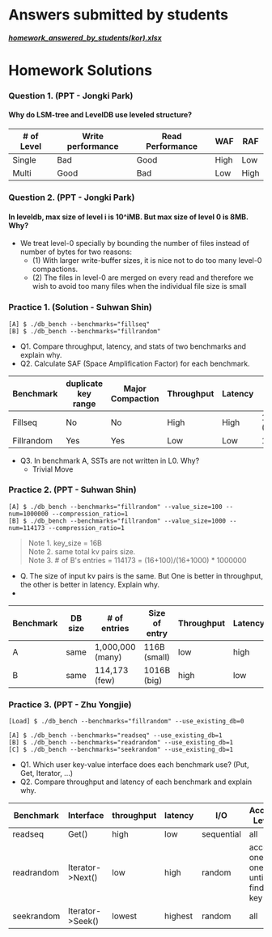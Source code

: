 # Answers submitted by students
##### [homework_answered_by_students(kor).xlsx](./homework_answered_by_students(kor).xlsx)


# Homework Solutions
### Question 1. (PPT - Jongki Park)
#### Why do LSM-tree and LevelDB use leveled structure? 
|# of Level|Write performance|Read Performance|WAF|RAF|
|--|--|--|--|--|
|Single|Bad|Good|High|Low|
|Multi|Good|Bad|Low|High|

### Question 2. (PPT - Jongki Park) 
#### In leveldb, max size of level i is 10^iMB. But max size of level 0 is 8MB. Why? 
* We treat level-0 specially by bounding the number of files instead of number of bytes for two reasons:
    - (1) With larger write-buffer sizes, it is nice not to do too many level-0 compactions.
    - (2) The files in level-0 are merged on every read and therefore we wish to avoid too many files when the individual file size is small

### Practice 1. (Solution - Suhwan Shin)
```
[A] $ ./db_bench --benchmarks="fillseq" 
[B] $ ./db_bench --benchmarks="fillrandom"
```

* Q1. Compare throughput, latency, and stats of two benchmarks and explain why.
* Q2. Calculate SAF (Space Amplification Factor) for each benchmark.

| Benchmark | duplicate key range  | Major Compaction | Throughput | Latency | SAF      |
|-----------|----------------------|------------------|------------|---------|----------|
| Fillseq   | No                   | No               | High       | High    | 1 (0.98) |
| Fillrandom| Yes                  | Yes              | Low        | Low     | 1.275    |
* Q3. In benchmark A, SSTs are not written in L0. Why?
    - Trivial Move

### Practice 2. (PPT - Suhwan Shin)
```
[A] $ ./db_bench --benchmarks="fillrandom" --value_size=100 --num=1000000 --compression_ratio=1
[B] $ ./db_bench --benchmarks="fillrandom" --value_size=1000 --num=114173 --compression_ratio=1
```
> Note 1. key_size = 16B  
> Note 2. same total kv pairs size.  
> Note 3. # of B's entries = 114173 = (16+100)/(16+1000) * 1000000 

* Q. The size of input kv pairs is the same. But One is better in throughput, the other is better in latency. Explain why.
* 
| Benchmark | DB size | # of entries     | Size of entry | Throughput | Latency |
|-----------|---------|------------------|---------------|------------|---------|
| A         | same    | 1,000,000 (many) | 116B (small)  | low        | high    |
| B         | same    | 114,173 (few)    | 1016B (big)   | high       | low     |

### Practice 3. (PPT - Zhu Yongjie)
```
[Load] $ ./db_bench --benchmarks="fillrandom" --use_existing_db=0

[A] $ ./db_bench --benchmarks="readseq" --use_existing_db=1
[B] $ ./db_bench --benchmarks="readrandom" --use_existing_db=1
[C] $ ./db_bench --benchmarks="seekrandom" --use_existing_db=1
````
* Q1. Which user key-value interface does each benchmark use? (Put, Get, Iterator, ...)
* Q2. Compare throughput and latency of each benchmark and explain why.

| Benchmark  | Interface        | throughput | latency | I/O        | Access Level |
|------------|------------------|------------|---------|------------|--------------|
| readseq    | Get()            | high    | low  | sequential | all          |
| readrandom | Iterator->Next() |     low       |     high    | random     | access one by one </br> until find the key  |
| seekrandom | Iterator->Seek() | lowest     | highest  | random     | all          |








